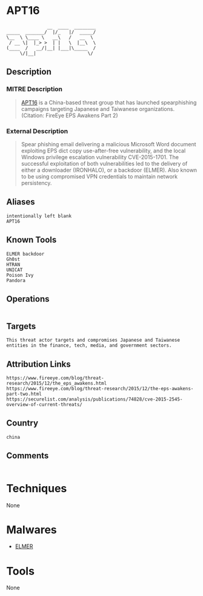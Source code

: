 
# APT16

```
               __  ____  ________
_____  _______/  |/_   |/  _____/
\__  \ \____ \   __\   /   __  \ 
 / __ \|  |_> >  | |   \  |__\  \
(____  /   __/|__| |___|\_____  /
     \/|__|                   \/ 

```

## Description

### MITRE Description

> [APT16](https://attack.mitre.org/groups/G0023) is a China-based threat group that has launched spearphishing campaigns targeting Japanese and Taiwanese organizations. (Citation: FireEye EPS Awakens Part 2)

### External Description

> Spear phishing email delivering a malicious Microsoft Word document exploiting EPS dict copy use-after-free vulnerability, and the local Windows privilege escalation vulnerability CVE-2015-1701. The successful exploitation of both vulnerabilities led to the delivery of either a downloader (IRONHALO), or a backdoor (ELMER). Also known to be using compromised VPN credentials to maintain network persistency. 

## Aliases

```
intentionally left blank
APT16
```

## Known Tools

```
ELMER backdoor
Gh0st
HTRAN
UNICAT
Poison Ivy
Pandora
```

## Operations

```

```

## Targets

```
This threat actor targets and compromises Japanese and Taiwanese entities in the finance, tech, media, and government sectors.
```

## Attribution Links

```
https://www.fireeye.com/blog/threat-research/2015/12/the_eps_awakens.html
https://www.fireeye.com/blog/threat-research/2015/12/the-eps-awakens-part-two.html
https://securelist.com/analysis/publications/74828/cve-2015-2545-overview-of-current-threats/
```

## Country

```
china
```

## Comments

```

```

# Techniques

None

# Malwares


* [ELMER](../malwares/ELMER.md)


# Tools

None
